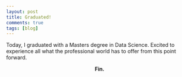 ```yaml
---
layout: post
title: Graduated!
comments: true
tags: [blog]
---
```


Today, I graduated with a Masters degree in Data Science. Excited to experience all what the professional world has to offer from this point forward.

<center><strong>Fin.</strong></center>